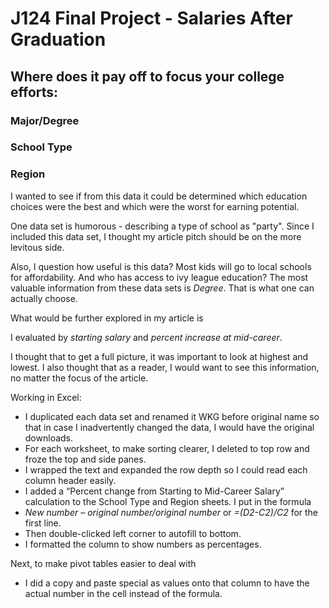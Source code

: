 # J124 Final Project - Salaries After Graduation
## Where does it pay off to focus your college efforts:
### Major/Degree
### School Type
### Region

I wanted to see if from this data it could be determined which education choices were the best and which were the worst for earning potential. 

One data set is humorous - describing a type of school as "party". Since I included this data set, I thought my article pitch should be on the more levitous side.

Also, I question how useful is this data? Most kids will go to local schools for affordability. And who has access to ivy league education? The most valuable information from these data sets is *Degree*. That is what one can actually choose. 

What would be further explored in my article is 

I evaluated by *starting salary* and *percent increase at mid-career*. 

I thought that to get a full picture, it was important to look at highest and lowest. I also thought that as a reader, I would want to see this information, no matter the focus of the article. 

Working in Excel:
* I duplicated each data set and renamed it WKG before original name so that in case I inadvertently changed the data, I would have the original downloads.
* For each worksheet, to make sorting clearer, I deleted to top row and froze the top and side panes.
* I wrapped the text and expanded the row depth so I could read each column header easily.
* I added a “Percent change from Starting to Mid-Career Salary” calculation to the School Type and Region sheets. I put in the formula
* *New number – original number/original number* or *=(D2-C2)/C2* for the first line.
* Then double-clicked left corner to autofill to bottom.
* I formatted the column to show numbers as percentages.

Next, to make pivot tables easier to deal with 
* I did a copy and paste special as values onto that column to have the actual number in the cell instead of the formula. 

